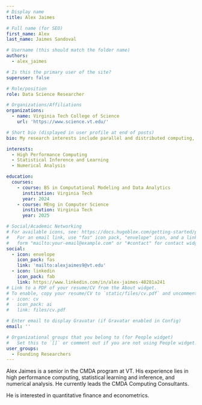 ```yaml
---
# Display name
title: Alex Jaimes

# Full name (for SEO)
first_name: Alex
last_name: Jaimes Sandoval

# Username (this should match the folder name)
authors:
  - alex_jaimes

# Is this the primary user of the site?
superuser: false

# Role/position
role: Data Science Researcher

# Organizations/Affiliations
organizations:
  - name: Virginia Tech College of Science
    url: 'https://www.science.vt.edu/'

# Short bio (displayed in user profile at end of posts)
bio: My research interests include parallel and distributed computing, statistical inference and learning, and numerical analysis

interests:
  - High Performance Computing
  - Statistical Inference and Learning
  - Numerical Analysis

education:
  courses:
    - course: BS in Computational Modeling and Data Analytics
      institution: Virginia Tech
      year: 2024
    - course: MEng in Computer Science
      institution: Virginia Tech
      year: 2025

# Social/Academic Networking
# For available icons, see: https://docs.hugoblox.com/getting-started/page-builder/#icons
#   For an email link, use "fas" icon pack, "envelope" icon, and a link in the
#   form "mailto:your-email@example.com" or "#contact" for contact widget.
social:
  - icon: envelope
    icon_pack: fas
    link: 'mailto:alexjaimes9@vt.edu'
  - icon: linkedin
    icon_pack: fab
    link: https://www.linkedin.com/in/alex-jaimes-48281a241
# Link to a PDF of your resume/CV from the About widget.
# To enable, copy your resume/CV to `static/files/cv.pdf` and uncomment the lines below.
# - icon: cv
#   icon_pack: ai
#   link: files/cv.pdf

# Enter email to display Gravatar (if Gravatar enabled in Config)
email: ''

# Organizational groups that you belong to (for People widget)
#   Set this to `[]` or comment out if you are not using People widget.
user_groups:
  - Founding Researchers
---
```

Alex Jaimes is a senior in the CMDA program at VT. His experience lies in high performance computing, statistical learning and inference, and numerical analysis. He currently leads the CMDA Computing Consultants. 

He is interested in quantitative finance and econometrics.
